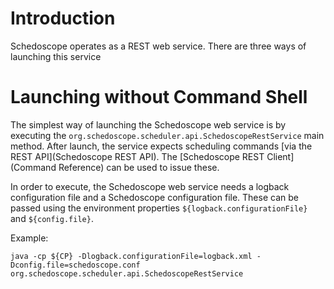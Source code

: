 # Introduction

Schedoscope operates as a REST web service. There are three ways of launching this service

# Launching without Command Shell

The simplest way of launching the Schedoscope web service is by executing the `org.schedoscope.scheduler.api.SchedoscopeRestService` main method. After launch, the service expects scheduling commands [via the REST API](Schedoscope REST API).  The [Schedoscope REST Client](Command Reference) can be used to issue these.

In order to execute, the Schedoscope web service needs a logback configuration file and a Schedoscope configuration file. These can be passed using the environment properties `${logback.configurationFile}` and `${config.file}`.


Example:

    java -cp ${CP} -Dlogback.configurationFile=logback.xml -Dconfig.file=schedoscope.conf org.schedoscope.scheduler.api.SchedoscopeRestService 